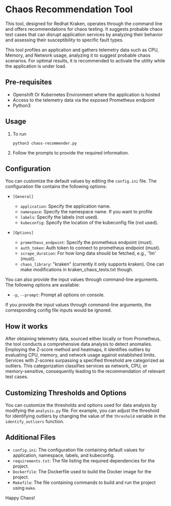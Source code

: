 # Chaos Recommendation Tool

This tool, designed for Redhat Kraken, operates through the command line and offers recommendations for chaos testing. It suggests probable chaos test cases that can disrupt application services by analyzing their behavior and assessing their susceptibility to specific fault types.

This tool profiles an application and gathers telemetry data such as CPU, Memory, and Network usage, analyzing it to suggest probable chaos scenarios. For optimal results, it is recommended to activate the utility while the application is under load.

## Pre-requisites

- Openshift Or Kubernetes Environment where the application is hosted
- Access to the telemetry data via the exposed Prometheus endpoint
- Python3

## Usage

1. To run

    ```
    python3 chaos-recommender.py
    ```

2. Follow the prompts to provide the required information.

## Configuration

You can customize the default values by editing the `config.ini` file. The configuration file contains the following options:

- `[General]`
  - `application`: Specify the application name.
  - `namespace`: Specify the namespace name. If you want to profile
  - `labels`: Specify the labels (not used).
  - `kubeconfig`: Specify the location of the kubeconfig file (not used).

- `[Options]`
  - `prometheus_endpoint`: Specify the prometheus endpoint (must).
  - `auth_token`: Auth token to connect to prometheus endpoint (must).
  - `scrape_duration`: For how long data should be fetched, e.g., '1m' (must).
  - `chaos_library`: "kraken" (currently it only supports kraken). One can make modifications in kraken_chaos_tests.txt though.

You can also provide the input values through command-line arguments. The following options are available:

- `-p`, `--prompt`: Prompt all options on console.

If you provide the input values through command-line arguments, the corresponding config file inputs would be ignored.

## How it works

After obtaining telemetry data, sourced either locally or from Prometheus, the tool conducts a comprehensive data analysis to detect anomalies. Employing the Z-score method and heatmaps, it identifies outliers by evaluating CPU, memory, and network usage against established limits. Services with Z-scores surpassing a specified threshold are categorized as outliers. This categorization classifies services as network, CPU, or memory-sensitive, consequently leading to the recommendation of relevant test cases.

## Customizing Thresholds and Options

You can customize the thresholds and options used for data analysis by modifying the `analysis.py` file. For example, you can adjust the threshold for identifying outliers by changing the value of the `threshold` variable in the `identify_outliers` function.

## Additional Files

- `config.ini`: The configuration file containing default values for application, namespace, labels, and kubeconfig.
- `requirements.txt`: The file listing the required dependencies for the project.
- `Dockerfile`: The Dockerfile used to build the Docker image for the project.
- `Makefile`: The file containing commands to build and run the project using `make`.

Happy Chaos!
